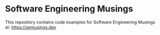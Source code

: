 # Software Engineering Musings

This repository contains code examples for Software Engineering Musings at: https://semusings.dev

